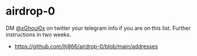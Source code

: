 # airdrop-0
DM [@xGhoul0x](https://twitter.com/xGhoul0x) on twitter your telegram info if you are on this list. Further instructions in two weeks.
 - https://github.com/ltj866/airdrop-0/blob/main/addresses
